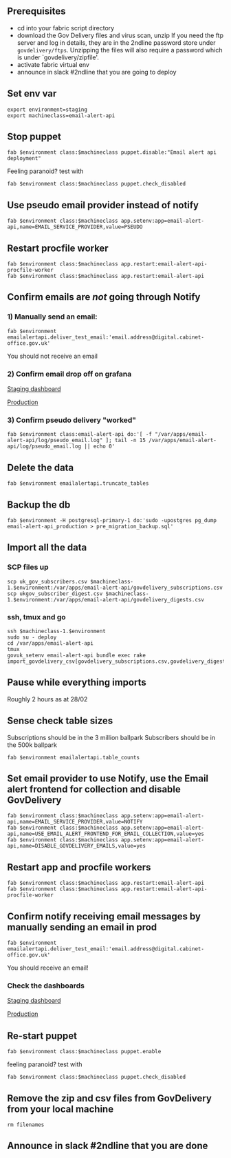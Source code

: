 ## Prerequisites

  - cd into your fabric script directory
  - download the Gov Delivery files and virus scan, unzip
    If you need the ftp server and log in details, they are in the 2ndline
    password store under `govdelivery/ftps`. Unzipping the files will also
    require a password which is under `govdelivery/zipfile'.
  - activate fabric virtual env
  - announce in slack #2ndline that you are going to deploy

## Set env var

```
export environment=staging
export machineclass=email-alert-api
```

## Stop puppet

```
fab $environment class:$machineclass puppet.disable:"Email alert api deployment"
```

Feeling paranoid? test with
```
fab $environment class:$machineclass puppet.check_disabled
```

## Use pseudo email provider instead of notify
```
fab $environment class:$machineclass app.setenv:app=email-alert-api,name=EMAIL_SERVICE_PROVIDER,value=PSEUDO
```

## Restart procfile worker

```
fab $environment class:$machineclass app.restart:email-alert-api-procfile-worker
fab $environment class:$machineclass app.restart:email-alert-api
```

## Confirm emails are *not* going through Notify

### 1) Manually send an email:

```
fab $environment emailalertapi.deliver_test_email:'email.address@digital.cabinet-office.gov.uk'
```

You should not receive an email

### 2) Confirm email drop off on grafana

[Staging dashboard](https://grafana.staging.publishing.service.gov.uk/dashboard/file/email_alert_api.json?refresh=10s&orgId=1)

[Production](https://grafana.publishing.service.gov.uk/dashboard/file/email_alert_api.json?refresh=10s&orgId=1)

### 3) Confirm pseudo delivery "worked"

```
fab $environment class:email-alert-api do:'[ -f "/var/apps/email-alert-api/log/pseudo_email.log" ]; tail -n 15 /var/apps/email-alert-api/log/pseudo_email.log || echo 0'
```

## Delete the data
```
fab $environment emailalertapi.truncate_tables
```

## Backup the db
```
fab $environment -H postgresql-primary-1 do:'sudo -upostgres pg_dump email-alert-api_production > pre_migration_backup.sql'
```

## Import all the data

### SCP files up
```
scp uk_gov_subscribers.csv $machineclass-1.$environment:/var/apps/email-alert-api/govdelivery_subscriptions.csv
scp ukgov_subscriber_digest.csv $machineclass-1.$environment:/var/apps/email-alert-api/govdelivery_digests.csv
```

### ssh, tmux and go

```
ssh $machineclass-1.$environment
sudo su - deploy
cd /var/apps/email-alert-api
tmux
govuk_setenv email-alert-api bundle exec rake import_govdelivery_csv[govdelivery_subscriptions.csv,govdelivery_digests.csv]
```

## Pause while everything imports

Roughly 2 hours as at 28/02

## Sense check table sizes

Subscriptions should be in the 3 million ballpark
Subscribers should be in the 500k ballpark

```
fab $environment emailalertapi.table_counts
```

## Set email provider to use Notify, use the Email alert frontend for collection and disable GovDelivery

```
fab $environment class:$machineclass app.setenv:app=email-alert-api,name=EMAIL_SERVICE_PROVIDER,value=NOTIFY
fab $environment class:$machineclass app.setenv:app=email-alert-api,name=USE_EMAIL_ALERT_FRONTEND_FOR_EMAIL_COLLECTION,value=yes
fab $environment class:$machineclass app.setenv:app=email-alert-api,name=DISABLE_GOVDELIVERY_EMAILS,value=yes
```

## Restart app and procfile workers

```
fab $environment class:$machineclass app.restart:email-alert-api
fab $environment class:$machineclass app.restart:email-alert-api-procfile-worker
```

## Confirm notify receiving email messages by manually sending an email in prod

```
fab $environment emailalertapi.deliver_test_email:'email.address@digital.cabinet-office.gov.uk'
```

You should receive an email!

### Check the dashboards

[Staging dashboard](https://grafana.staging.publishing.service.gov.uk/dashboard/file/email_alert_api.json?refresh=10s&orgId=1)

[Production](https://grafana.publishing.service.gov.uk/dashboard/file/email_alert_api.json?refresh=10s&orgId=1)

## Re-start puppet

```
fab $environment class:$machineclass puppet.enable
```

feeling paranoid? test with
```
fab $environment class:$machineclass puppet.check_disabled
```

## Remove the zip and csv files from GovDelivery from your local machine

```
rm filenames
```


## Announce in slack #2ndline that you are done
